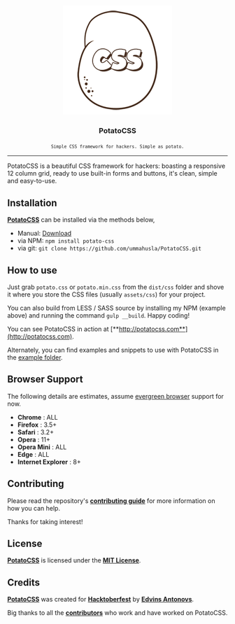 <p align="center"><img src="logo.png" alt="PotatoCSS" /></p>
<h3 align="center">PotatoCSS</h3>
<p align="center"><small><code>Simple CSS framework for hackers. Simple as potato.</code></small></p>

___

PotatoCSS is a beautiful CSS framework for hackers: boasting a responsive 12 column grid, ready to use built-in forms and buttons, it's clean, simple and easy-to-use.


## Installation

[**PotatoCSS**](http://potatocss.com/) can be installed via the methods below,

* Manual: [Download](https://github.com/ummahusla/PotatoCSS/archive/master.zip) 
* via NPM: `npm install potato-css`
* via git: `git clone https://github.com/ummahusla/PotatoCSS.git`

## How to use

Just grab `potato.css` or `potato.min.css` from the `dist/css` folder and shove it where you store the CSS files (usually `assets/css`) for your project.

You can also build from LESS / SASS source by installing my NPM (example above) and running the command `gulp __build`. Happy coding!

You can see PotatoCSS in action at [**http://potatocss.com**](http://potatocss.com).

Alternately, you can find examples and snippets to use with PotatoCSS in the [example folder](https://github.com/ummahusla/PotatoCSS/examples).

## Browser Support

The following details are estimates, assume [evergreen browser](http://stackoverflow.com/a/19060334) support for now.

* **Chrome**            : ALL
* **Firefox**           : 3.5+
* **Safari**            : 3.2+
* **Opera**             : 11+
* **Opera Mini**        : ALL
* **Edge**              : ALL
* **Internet Explorer** : 8+

## Contributing

Please read the repository's [**contributing guide**](CONTRIBUTING.md) for more information on how you can help.

Thanks for taking interest!

## License

[**PotatoCSS**](http://potatocss.com/) is licensed under the [**MIT License**](LICENSE.md).

## Credits

[**PotatoCSS**](https://github.com/PotatoCSS/PotatoCSS) was created for [**Hacktoberfest**](https://hacktoberfest.digitalocean.com/) by [**Edvins Antonovs**](https://twitter.com/edvinsantonovs).

Big thanks to all the [**contributors**](https://github.com/ummahusla/PotatoCSS/graphs/contributors) who work and have worked on PotatoCSS.